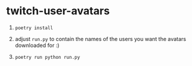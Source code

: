 # twitch-user-avatars

1. `poetry install`

2. adjust `run.py` to contain the names of the users you want the avatars downloaded for :)

2. `poetry run python run.py`
